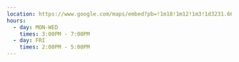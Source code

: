```yaml
---
location: https://www.google.com/maps/embed?pb=!1m18!1m12!1m3!1d3231.6618211772093!2d-79.0464520845897!3d35.90629738014254!2m3!1f0!2f0!3f0!3m2!1i1024!2i768!4f13.1!3m3!1m2!1s0x89acc2ec8c4f6235%3A0x24238abd3a6e00b0!2sAvery%20Residence%20Hall!5e0!3m2!1sen!2sus!4v1602445052641!5m2!1sen!2sus
hours:
  - day: MON-WED
    times: 3:00PM - 7:00PM
  - day: FRI
    times: 2:00PM - 5:00PM
---
```

